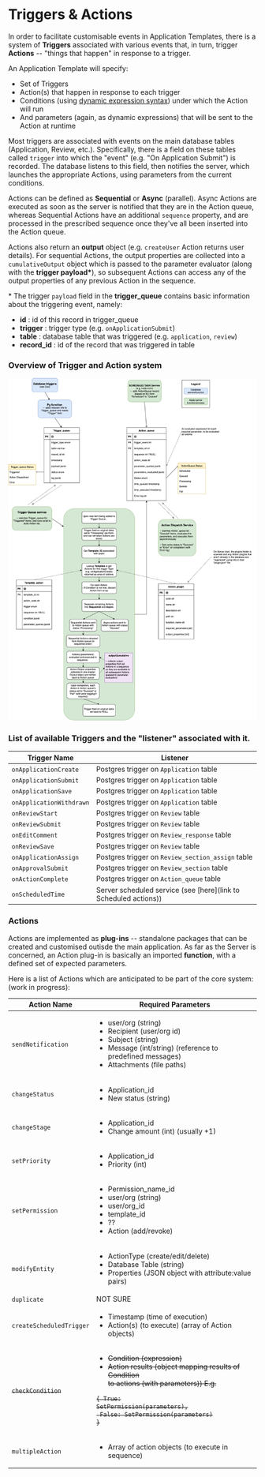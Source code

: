 # Triggers & Actions

In order to facilitate customisable events in Application Templates, there is a system of **Triggers** associated with various events that, in turn, trigger **Actions** -- "things that happen" in response to a trigger.

An Application Template will specify:

- Set of Triggers
- Action(s) that happen in response to each trigger
- Conditions (using [dynamic expression syntax](Query-Syntax.md)) under which the Action will run
- And parameters (again, as dynamic expressions) that will be sent to the Action at runtime

Most triggers are associated with events on the main database tables (Application, Review, etc.). Specifically, there is a field on these tables called `trigger` into which the "event" (e.g. "On Application Submit") is recorded. The database listens to this field, then notifies the server, which launches the appropriate Actions, using parameters from the current conditions.

Actions can be defined as **Sequential** or **Async** (parallel). Async Actions are executed as soon as the server is notified that they are in the Action queue, whereas Sequential Actions have an additional `sequence` property, and are processed in the prescribed sequence once they've all been inserted into the Action queue.

Actions also return an **output** object (e.g. `createUser` Action returns user details). For sequential Actions, the output properties are collected into a `cumulativeOutput` object which is passed to the parameter evaluator (along with the **trigger payload\***), so subsequent Actions can access any of the output properties of any previous Action in the sequence.

\* The trigger `payload` field in the **trigger_queue** contains basic information about the triggering event, namely:

- **id** : id of this record in trigger_queue
- **trigger** : trigger type (e.g. `onApplicationSubmit`)
- **table** : database table that was triggered (e.g. `application`, `review`)
- **record_id** : id of the record that was triggered in table

### Overview of Trigger and Action system

![](images/triggers-and-actions-diagram.png)

### List of available Triggers and the "listener" associated with it.

| Trigger Name             | Listener                                                         |
| ------------------------ | ---------------------------------------------------------------- |
| `onApplicationCreate`    | Postgres trigger on `Application` table                          |
| `onApplicationSubmit`    | Postgres trigger on `Application` table                          |
| `onApplicationSave`      | Postgres trigger on `Application` table                          |
| `onApplicationWithdrawn` | Postgres trigger on `Application` table                          |
| `onReviewStart`          | Postgres trigger on `Review` table                               |
| `onReviewSubmit`         | Postgres trigger on `Review` table                               |
| `onEditComment`          | Postgres trigger on `Review_response` table                      |
| `onReviewSave`           | Postgres trigger on `Review` table                               |
| `onApplicationAssign`    | Postgres trigger on `Review_section_assign` table                |
| `onApprovalSubmit`       | Postgres trigger on `Review_section` table                       |
| `onActionComplete`       | Postgres trigger on `Action_queue` table                         |
| `onScheduledTime`        | Server scheduled service (see [here](link to Scheduled actions)) |

### Actions

Actions are implemented as **plug-ins** -- standalone packages that can be created and customised outisde the main application. As far as the Server is concerned, an Action plug-in is basically an imported **function**, with a defined set of expected parameters.

Here is a list of Actions which are anticipated to be part of the core system: (work in progress):

| Action Name              | Required Parameters                                                                                                                                                                                                                                                                      |
| ------------------------ | ---------------------------------------------------------------------------------------------------------------------------------------------------------------------------------------------------------------------------------------------------------------------------------------- |
| `sendNotification`       | <ul> <li>user/org (string)</li> <li>Recipient (user/org id)</li> <li>Subject (string)</li> <li>Message (int/string) (reference to predefined messages)</li> <li>Attachments (file paths)</li> </ul>                                                                                      |
| `changeStatus`           | <ul> <li>Application_id</li> <li>New status (string)</li> </ul>                                                                                                                                                                                                                          |
| `changeStage`            | <ul> <li>Application_id</li> <li>Change amount (int) (usually +1)</li> </ul>                                                                                                                                                                                                             |
| `setPriority`            | <ul> <li>Application_id</li> <li>Priority (int)</li> </ul>                                                                                                                                                                                                                               |
| `setPermission`          | <ul> <li>Permission_name_id</li> <li>user/org (string)</li> <li>user/org_id</li> <li>template_id</li> <li>??</li> <li>Action (add/revoke)</li> </ul>                                                                                                                                     |
| `modifyEntity`           | <ul> <li>ActionType (create/edit/delete)</li> <li>Database Table (string)</li> <li>Properties (JSON object with attribute:value pairs)</li> </ul>                                                                                                                                        |
| `duplicate`              | NOT SURE                                                                                                                                                                                                                                                                                 |
| `createScheduledTrigger` | <ul> <li>Timestamp (time of execution)</li> <li>Action(s) (to execute) (array of Action objects)</li> </ul>                                                                                                                                                                              |
| ~~`checkCondition`~~     | ~~<ul> <li>Condition (expression)</li> <li>Action results (object mapping results of Condition<br/> to actions (with parameters)) E.g.</li> </ul> <pre><code class="code-highlighted code-sql">{ True: SetPermission(parameters),<br/> False: SetPermission(parameters) }</code></pre>~~ |
| `multipleAction`         | <ul> <li>Array of action objects (to execute in sequence)</li> </ul>                                                                                                                                                                                                                     |
